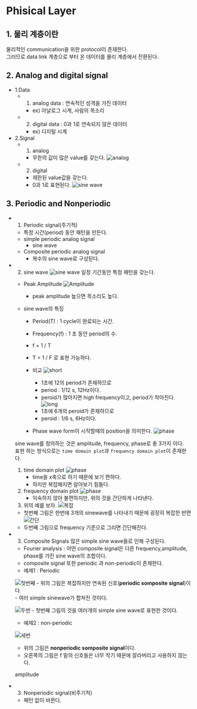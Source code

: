 # Phisical Layer

## 1. 물리 계층이란
물리적인 communication을 위한 protocol이 존재한다.  
그러므로 data link 계층으로 부터 온 데이터를 물리 계층에서 전환된다.  

## 2. Analog and digital signal
- 1.Data
    - 1. analog data : 연속적인 성격을 가진 데이터
        - ex) 아날로그 시계, 사람의 목소리
    - 2. digital data : 0과 1로 연속되지 않은 데이터
        - ex) 디지털 시계
- 2.Signal
    - 1. analog
        - 무한의 값이 많은 value를 갖는다.
         ![analog](./image/physical/analog.png)
    - 2. digital
        - 제한된 value값을 갖는다.
        - 0과 1로 표현된다.
         ![sine wave](./image/physical/digital.png)

## 3. Periodic and Nonperiodic
- 1. Periodic signal(주기적)
    - 특정 시간(period) 동안 패턴을 만든다.
    - simple periodic analog signal 
        - sine wave 
    - Composite periodic analog signal
        - 복수의 sine wave로 구성된다.
- 2. sine wave
  ![sine wave](./image/physical/sinewave.png)
    일정 기간동안 특정 패턴을 갖는다.
    

    - Peak Amplitude
    ![Amplitude](./image/physical/amplitude.png)
        - peak amplitude 높으면 목소리도 높다.
    
    -  sine wave의 특징
        - Period(T) : 1 cycle이 완료되는 시간.
        - Frequency(f) : 1 초 동안  period의 수.
        - f = 1 / T
        - T = 1 / F 로 표현 가능하다.
        - 비교 
        ![short](./image/physical/short.png)
            - 1초에 12의 period가 존재하므로 
            - period : 1/12 s, 12Hz이다.
            - peroid가 많아지면 high frequency이고, period가 작아진다.
        ![long](./image/physical/long.png)
            - 1초에 6개의 peroid가 존재하므로
            - peroid : 1/6 s, 6Hz이다.
            
        - Phase
        wave form이 시작할때의 position을 의미한다.
         ![phase](./image/physical/phase.png)

    sine wave를 정의하는 것은 amplitude, frequency, phase로 총 3가지 이다.  
    표현 하는 방식으로는 ```time domain plot```과 ```frequency domain plot```이 존재한다.

    1. time domain plot
    ![phase](./image/physical/timedomain.png)
        - time을 x축으로 하기 때문에 보기 편하다.
        - 하지만 복잡해지면 알아보기 힘들다.
    2. frequency domain plot
    ![phase](./image/physical/frequencydomain.png)
        - 익숙하지 않아 불편하지만, 위의 것을 간단하게 나타낸다.
    3. 위의 예를 보자.
    ![복잡](./image/physical/multi.png)
    - 첫번째 그림은 한번에 3개의 sinewave를 나타내기 때문에 굉장히 복잡한 반면
    ![간단](./image/physical/easy.png)
    - 두번째 그림으로 frequency 기준으로 그리면 간단해진다.

- 3. Composite Signals
    많은 simple sine wave들로 인해 구성된다.
    - Fourier analysis : 어떤 composite signal은 다른 frequency,amplitude, phase를 가진 sine wave의 조합이다.
    - composite signal 또한 periodic 과 non-periodic이 존재한다.
    - 예제1 : Periodic  

    ![첫번째](./image/physical/one.png)
        - 위의 그림은 복잡하지만 연속된 신호(**periodic somposite signal**)이다.  
        - 여러 simple sinewave가 합쳐진 것이다.

    ![두번](./image/physical/two.png)
        - 첫번째 그림의 것을 여러개의 simple sine wave로 표현한 것이다.

          
    - 예제2 : non-periodic  

    ![세번](./image/physical/three.png)
    - 위의 그림은 **nonperiodic somposite signal**이다.
    - 오른쪽의 그림은 f 밑의 신호들은 너무 작기 때문에 잘라버리고 사용하지 않는다.

    amplitude
- 3. Nonperiodic signal(비주기적)
    - 패턴 없이 바뀐다. 
    